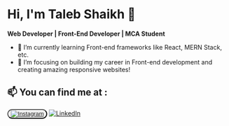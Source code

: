 # Hi, I'm Taleb Shaikh 👋

**Web Developer | Front-End Developer | MCA Student**

- 🌱 I’m currently learning Front-end frameworks like React, MERN Stack, etc.
- 🔭 I’m focusing on building my career in Front-end development and creating amazing responsive websites!


## 📫 You can find me at :
<div align="start" >
  <button style="border-radius:15px">
  <a href="https://www.instagram.com/__t_a_l_e_b__/" target="_blank">
    <img src="https://img.shields.io/badge/Instagram-%23E4405F?style=for-the-badge&logo=instagram&logoColor=white" alt="Instagram" />
  </a>
  </button>  
  <a href="https://www.linkedin.com/in/taleb-shaikh-2a1b94281/" target="_blank">
    <img src="https://img.shields.io/badge/LinkedIn-%230077B5?style=for-the-badge&logo=linkedin&logoColor=white" alt="LinkedIn" />
  </a>
</div>
